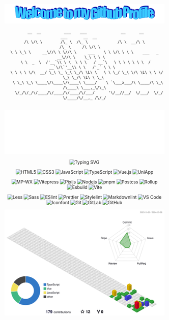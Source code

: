 <div align="center" >

  <img src="./image/welcome.png?raw=true" style="max-width: 100%;" alt="Welcome to my GitHub profile!" />

  ```
   __  __          ___    ___               __      __                 ___       __  __     
  /\ \/\ \        /\_ \  /\_ \             /\ \  __/\ \               /\_ \     /\ \/\ \    
  \ \ \_\ \     __\//\ \ \//\ \     ___    \ \ \/\ \ \ \    ___   _ __\//\ \    \_\ \ \ \   
   \ \  _  \  /'__`\\ \ \  \ \ \   / __`\   \ \ \ \ \ \ \  / __`\/\`'__\\ \ \   /'_` \ \ \  
    \ \ \ \ \/\  __/ \_\ \_ \_\ \_/\ \L\ \   \ \ \_/ \_\ \/\ \L\ \ \ \/  \_\ \_/\ \L\ \ \_\ 
     \ \_\ \_\ \____\/\____\/\____\ \____/    \ `\___x___/\ \____/\ \_\  /\____\ \___,_\/\_\
      \/_/\/_/\/____/\/____/\/____/\/___/      '\/__//__/  \/___/  \/_/  \/____/\/__,_ /\/_/
                                                        
  ```

  <img src="./image/player.svg" alt="" />
  
  ![Typing SVG](https://readme-typing-svg.demolab.com/?width=620&pause=2000&color=3ac9fe&lines=🎵+In+The+Name+Of+Love+is+a+highly+recommended+song!)

  ![HTML5](https://img.shields.io/badge/-HTML5-%23E44D27?style=flat-square&logo=html5&logoColor=ffffff)
  ![CSS3](https://img.shields.io/badge/-CSS3-%231572B6?style=flat-square&logo=css3)
  ![JavaScript](https://img.shields.io/badge/-JavaScript-%23F7DF1C?style=flat-square&logo=javascript&logoColor=000000&labelColor=%23F7DF1C&color=%23FFCE5A)
  ![TypeScript](https://img.shields.io/badge/-TypeScript-007ACC?style=flat-square&logo=typescript&logoColor=white)
  ![Vue.js](https://img.shields.io/badge/-Vue.js-%232c3e50?style=flat-square&logo=vuedotjs)
  ![UniApp](https://img.shields.io/badge/-UniApp-%23007ACC?style=flat-square&logo=uniapp&logoColor=ffffff)

  ![MP-WX](https://img.shields.io/badge/-MP--WX-%2307C160?style=flat-square&logo=wechat&logoColor=ffffff)
  ![Vitepress](https://img.shields.io/badge/-Vitepress-%23646CFF?style=flat-square&logo=vite&logoColor=ffffff)
  ![Pixijs](https://img.shields.io/badge/-Pixijs-%23FF0044?style=flat-square&logo=pixijs&logoColor=ffffff)
  ![Nodejs](https://img.shields.io/badge/-Nodejs-%23339933?style=flat-square&logo=nodedotjs&logoColor=ffffff)
  ![pnpm](https://img.shields.io/badge/-pnpm-%234b7bec?style=flat-square&logo=pnpm&logoColor=ffffff)
  ![Postcss](https://img.shields.io/badge/-Postcss-%23DD3A0A?style=flat-square&logo=postcss&logoColor=ffffff)
  ![Rollup](https://img.shields.io/badge/-Rollup-%23EC4A3F?style=flat-square&logo=rollupdotjs&logoColor=ffffff)
  ![Esbuild](https://img.shields.io/badge/-Esbuild-%23000000?style=flat-square&logo=esbuild&logoColor=white)
  ![Vite](https://img.shields.io/badge/-Vite-%23646CFF?style=flat-square&logo=vite&logoColor=ffffff)

  ![Less](https://img.shields.io/badge/-Less-%231d365d?style=flat-square&logo=less&logoColor=ffffff)
  ![Sass](https://img.shields.io/badge/-Sass-%23CC6699?style=flat-square&logo=sass&logoColor=ffffff)
  ![ESlint](https://img.shields.io/badge/-ESLint-%234B32C3?style=flat-square&logo=eslint)
  ![Prettier](https://img.shields.io/badge/-Prettier-%23F7B93E?style=flat-square&logo=prettier&logoColor=ffffff)
  ![Stylelint](https://img.shields.io/badge/-Stylelint-%23333333?style=flat-square&logo=stylelint&logoColor=ffffff)
  ![Markdownlint](https://img.shields.io/badge/-Markdownlint-%231572B6?style=flat-square&logo=markdown&logoColor=ffffff)
  ![VS Code](https://img.shields.io/badge/-VSCode-%23007ACC?style=flat-square&logo=visual-studio-code)
  ![Iconfont](https://img.shields.io/badge/-Iconfont-%23FF6A00?style=flat-square&logo=iconfont&logoColor=ffffff)
  ![Git](https://img.shields.io/badge/-Git-%23F05032?style=flat-square&logo=git&logoColor=%23ffffff)
  ![GitLab](https://img.shields.io/badge/-GitLab-FCA121?style=flat-square&logo=gitlab)
  ![GitHub](https://img.shields.io/badge/-GitHub-%23181717?style=flat-square&logo=github&logoColor=ffffff)

  <picture>
    <source srcset="./profile-3d-contrib/profile-night-view.svg" media="(prefers-color-scheme: dark)">
    <source srcset="./profile-3d-contrib/profile-gitblock.svg" media="(prefers-color-scheme: light)">
    <img src="./profile-3d-contrib/profile-gitblock.svg" alt="GitHub Profile">
  </picture>

</div>
